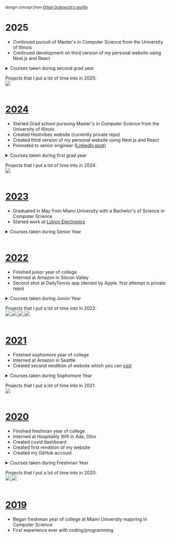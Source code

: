 <sup><i>design concept from [Ethan Gutknecht's profile](https://github.com/ethangtkt/ethangtkt)</i></sup>

<h1>2025</h1>

- Continued pursuit of Master's in Computer Science from the University of Illinois
- Continued development on third version of my personal website using Next.js and React

<details>
	<summary>Courses taken during second grad year</summary>
	<br>
	&nbsp &nbsp Repos not public: 
	<br>
	
- CS 412: Data Mining
- CS 427: Software Engineering
</details>

Projects that I put a lot of time into in 2025:
<br>
<a href="https://github.com/JohnDoll2023/reactwebsite">
	<img src="https://github-readme-stats.vercel.app/api/pin/?username=johndoll2023&repo=reactwebsite&title_color=000000&icon_color=000000&hide_border=true&text_color=000000&border_radius=10&border_color=000000&show_owner=false&bg_color=28,DEDEDE,B8FFF3" />
</a>
<br><br>

<h1><a href="https://youtu.be/k2g51A6goRI?si=wNdqUjyXh9dRJYYu" target="_blank" rel="noopener noreferrer">2024</a></h1>

- Started Grad school pursuing Master's in Computer Science from the University of Illinois
- Created Hostvibes website (currently private repo)
- Created third version of my personal website using Next.js and React
- Promoted to senior engineer ([LinkedIn post](https://www.linkedin.com/feed/update/urn:li:activity:7274546159812005889/))

<details>
	<summary>Courses taken during first grad year</summary>
	<br>
	&nbsp &nbsp Repos not public: 
	<br>
	
- CS 412: Data Mining
- CS 427: Software Engineering
</details>

Projects that I put a lot of time into in 2024:
<br>
<a href="https://github.com/JohnDoll2023/reactwebsite">
	<img src="https://github-readme-stats.vercel.app/api/pin/?username=johndoll2023&repo=reactwebsite&title_color=000000&icon_color=000000&hide_border=true&text_color=000000&border_radius=10&border_color=000000&show_owner=false&bg_color=28,DEDEDE,B8FFF3" />
</a>
<br><br>

<h1><a href="https://youtu.be/ovLwd2KnGKE?si=-lW-VRjZofXNOl6_" target="_blank">2023</a></h1>

- Graduated in May from Miami University with a Bachelor's of Science in Computer Science
- Started work at [Lutron Electronics](https://luxury.lutron.com/us/en)

<details>
	<summary>Courses taken during Senior Year</summary>
	<br> 
	&nbsp &nbsp Public repos:
	<br>

<a href="https://github.com/JohnDoll2023/CSE-485">
	<img src="https://github-readme-stats.vercel.app/api/pin/?username=johndoll2023&repo=CSE-485&title_color=000000&icon_color=000000&hide_border=true&text_color=000000&border_radius=10&border_color=000000&show_owner=false&bg_color=28,DEDEDE,B8FFF3" />
</a>
<a href="https://github.com/JohnDoll2023/IMS-351">
	<img src="https://github-readme-stats.vercel.app/api/pin/?username=johndoll2023&repo=IMS-351&title_color=000000&icon_color=000000&hide_border=true&text_color=000000&border_radius=10&border_color=000000&show_owner=false&bg_color=28,DEDEDE,B8FFF3" />
</a>
<a href="https://github.com/JohnDoll2023/CSE-270E">
	<img src="https://github-readme-stats.vercel.app/api/pin/?username=johndoll2023&repo=CSE-270E&title_color=000000&icon_color=000000&hide_border=true&text_color=000000&border_radius=10&border_color=000000&show_owner=false&bg_color=28,DEDEDE,B8FFF3" />
</a>
<a href="https://github.com/JohnDoll2023/CSE-470M">
	<img src="https://github-readme-stats.vercel.app/api/pin/?username=johndoll2023&repo=CSE-470M&title_color=000000&icon_color=000000&hide_border=true&text_color=000000&border_radius=10&border_color=000000&show_owner=false&bg_color=28,DEDEDE,B8FFF3" />
</a>
</details>
<br>

<h1><a href="https://youtu.be/moU395TJJUU?si=AoSLxmdFOS8otaPy" target="_blank">2022</a></h1>

- Finished junior year of college
- Interned at Amazon in Silicon Valley
- Second shot at DailyTennis app (denied by Apple. first attempt is private repo)

<details>
	<summary>Courses taken during Junior Year</summary>
	<br>
	&nbsp &nbsp Public repos: 
	<br>

<a href="https://github.com/JohnDoll2023/CSE-270M">
	<img src="https://github-readme-stats.vercel.app/api/pin/?username=johndoll2023&repo=CSE-270M&title_color=000000&icon_color=000000&hide_border=true&text_color=000000&border_radius=10&border_color=000000&show_owner=false&bg_color=28,DEDEDE,B8FFF3" />
</a>
<a href="https://github.com/JohnDoll2023/CSE-432">
	<img src="https://github-readme-stats.vercel.app/api/pin/?username=johndoll2023&repo=CSE-432&title_color=000000&icon_color=000000&hide_border=true&text_color=000000&border_radius=10&border_color=000000&show_owner=false&bg_color=28,DEDEDE,B8FFF3" />
</a>
<a href="https://github.com/JohnDoll2023/CSE-443">
	<img src="https://github-readme-stats.vercel.app/api/pin/?username=johndoll2023&repo=CSE-443&title_color=000000&icon_color=000000&hide_border=true&text_color=000000&border_radius=10&border_color=000000&show_owner=false&bg_color=28,DEDEDE,B8FFF3" />
</a>
<a href="https://github.com/JohnDoll2023/CSE-470G">
	<img src="https://github-readme-stats.vercel.app/api/pin/?username=johndoll2023&repo=CSE-470G&title_color=000000&icon_color=000000&hide_border=true&text_color=000000&border_radius=10&border_color=000000&show_owner=false&bg_color=28,DEDEDE,B8FFF3" />
</a>
<a href="https://github.com/JohnDoll2023/ISA-414">
	<img src="https://github-readme-stats.vercel.app/api/pin/?username=johndoll2023&repo=ISA-414&title_color=000000&icon_color=000000&hide_border=true&text_color=000000&border_radius=10&border_color=000000&show_owner=false&bg_color=28,DEDEDE,B8FFF3" />
</a>
<a href="https://github.com/JohnDoll2023/CSE-567">
	<img src="https://github-readme-stats.vercel.app/api/pin/?username=johndoll2023&repo=CSE-567&title_color=000000&icon_color=000000&hide_border=true&text_color=000000&border_radius=10&border_color=000000&show_owner=false&bg_color=28,DEDEDE,B8FFF3" />
</a>
<a href="https://github.com/JohnDoll2023/CSE-382">
	<img src="https://github-readme-stats.vercel.app/api/pin/?username=johndoll2023&repo=CSE-382&title_color=000000&icon_color=000000&hide_border=true&text_color=000000&border_radius=10&border_color=000000&show_owner=false&bg_color=28,DEDEDE,B8FFF3" />
</a>
<a href="https://github.com/JohnDoll2023/CSE-465">
	<img src="https://github-readme-stats.vercel.app/api/pin/?username=johndoll2023&repo=CSE-465&title_color=000000&icon_color=000000&hide_border=true&text_color=000000&border_radius=10&border_color=000000&show_owner=false&bg_color=28,DEDEDE,B8FFF3" />
</a>
</details>

Projects that I put a lot of time into in 2022:
<br>
<a href="https://github.com/JohnDoll2023/djl">
	<img src="https://github-readme-stats.vercel.app/api/pin/?username=johndoll2023&repo=djl&title_color=000000&icon_color=000000&hide_border=true&text_color=000000&border_radius=10&border_color=000000&show_owner=false&bg_color=28,DEDEDE,B8FFF3" />
</a>
<a href="https://github.com/JohnDoll2023/djl-demo">
	<img src="https://github-readme-stats.vercel.app/api/pin/?username=johndoll2023&repo=djl-demo&title_color=000000&icon_color=000000&hide_border=true&text_color=000000&border_radius=10&border_color=000000&show_owner=false&bg_color=28,DEDEDE,B8FFF3" />
</a>
<a href="https://github.com/JohnDoll2023/DailyTennis">
	<img src="https://github-readme-stats.vercel.app/api/pin/?username=johndoll2023&repo=DailyTennis&title_color=000000&icon_color=000000&hide_border=true&text_color=000000&border_radius=10&border_color=000000&show_owner=false&bg_color=28,DEDEDE,B8FFF3" />
</a>
<a href="https://github.com/ThetaTauMiami/thetataumiami2022">
	<img src="https://github-readme-stats.vercel.app/api/pin/?username=ThetaTauMiami&repo=thetataumiami2022&title_color=000000&icon_color=000000&hide_border=true&text_color=000000&border_radius=10&border_color=000000&show_owner=false&bg_color=28,DEDEDE,B8FFF3" />
</a>
<br><br>

<h1><a href="https://youtu.be/U1x9bChA4kg?si=Ql5lpR2Hcam5cMj4" target="_blank">2021</a></h1>

- Finished sophomore year of college
- Interned at Amazon in Seattle
- Created second rendition of website which you can [visit](https://johnmdoll.com/)

<details>
	<summary>Courses taken during Sophomore Year</summary>
	<br>
	&nbsp &nbsp Public repos:
	<br>

<a href="https://github.com/JohnDoll2023/CSE-374">
	<img src="https://github-readme-stats.vercel.app/api/pin/?username=johndoll2023&repo=CSE-374&title_color=000000&icon_color=000000&hide_border=true&text_color=000000&border_radius=10&border_color=000000&show_owner=false&bg_color=28,DEDEDE,B8FFF3" />
</a>
<a href="https://github.com/JohnDoll2023/CSE-381">
	<img src="https://github-readme-stats.vercel.app/api/pin/?username=johndoll2023&repo=CSE-381&title_color=000000&icon_color=000000&hide_border=true&text_color=000000&border_radius=10&border_color=000000&show_owner=false&bg_color=28,DEDEDE,B8FFF3" />
</a>
<a href="https://github.com/JohnDoll2023/CSE-278">
	<img src="https://github-readme-stats.vercel.app/api/pin/?username=johndoll2023&repo=CSE-278&title_color=000000&icon_color=000000&hide_border=true&text_color=000000&border_radius=10&border_color=000000&show_owner=false&bg_color=28,DEDEDE,B8FFF3" />
</a>
<a href="https://github.com/JohnDoll2023/CSE-383">
	<img src="https://github-readme-stats.vercel.app/api/pin/?username=johndoll2023&repo=CSE-383&title_color=000000&icon_color=000000&hide_border=true&text_color=000000&border_radius=10&border_color=000000&show_owner=false&bg_color=28,DEDEDE,B8FFF3" />
</a>
<a href="https://github.com/JohnDoll2023/STA-404">
	<img src="https://github-readme-stats.vercel.app/api/pin/?username=johndoll2023&repo=STA-404&title_color=000000&icon_color=000000&hide_border=true&text_color=000000&border_radius=10&border_color=000000&show_owner=false&bg_color=28,DEDEDE,B8FFF3" />
</a>
<a href="https://github.com/JohnDoll2023/CSE-274">
	<img src="https://github-readme-stats.vercel.app/api/pin/?username=johndoll2023&repo=CSE-274&title_color=000000&icon_color=000000&hide_border=true&text_color=000000&border_radius=10&border_color=000000&show_owner=false&bg_color=28,DEDEDE,B8FFF3" />
</a>
<a href="https://github.com/JohnDoll2023/CSE-385">
	<img src="https://github-readme-stats.vercel.app/api/pin/?username=johndoll2023&repo=CSE-385&title_color=000000&icon_color=000000&hide_border=true&text_color=000000&border_radius=10&border_color=000000&show_owner=false&bg_color=28,DEDEDE,B8FFF3" />
</a>
<a href="https://github.com/JohnDoll2023/KNH-275">
	<img src="https://github-readme-stats.vercel.app/api/pin/?username=johndoll2023&repo=KNH-275&title_color=000000&icon_color=000000&hide_border=true&text_color=000000&border_radius=10&border_color=000000&show_owner=false&bg_color=28,DEDEDE,B8FFF3" />
</a>
</details>

Projects that I put a lot of time into in 2021:
<br>
<a href="https://github.com/JohnDoll2023/Website">
	<img src="https://github-readme-stats.vercel.app/api/pin/?username=johndoll2023&repo=Website&title_color=000000&icon_color=000000&hide_border=true&text_color=000000&border_radius=10&border_color=000000&show_owner=false&bg_color=28,DEDEDE,B8FFF3" />
</a>
<br><br>

<h1><a href="https://youtu.be/IpYX3x2q3HE?si=V7lLNE5CnndmJSgt" target="_blank">2020</a></h1>

- Finished freshman year of college
- Interned at Hospitality Wifi in Ada, Ohio
- Created covid dashboard
- Created first rendition of my website
- Created my GitHub account

<details>
	<summary>Courses taken during Freshman Year</summary>
	<br>
	&nbsp &nbsp Public repos:
 	<br>

<a href="https://github.com/JohnDoll2023/CSE-174">
	<img src="https://github-readme-stats.vercel.app/api/pin/?username=johndoll2023&repo=CSE-174&title_color=000000&icon_color=000000&hide_border=true&text_color=000000&border_radius=10&border_color=000000&show_owner=false&bg_color=28,DEDEDE,B8FFF3" />
</a>
<a href="https://github.com/JohnDoll2023/CSE-271">
	<img src="https://github-readme-stats.vercel.app/api/pin/?username=johndoll2023&repo=CSE-271&title_color=000000&icon_color=000000&hide_border=true&text_color=000000&border_radius=10&border_color=000000&show_owner=false&bg_color=28,DEDEDE,B8FFF3" />
</a>
<a href="https://github.com/JohnDoll2023/STA-363">
	<img src="https://github-readme-stats.vercel.app/api/pin/?username=johndoll2023&repo=STA-363&title_color=000000&icon_color=000000&hide_border=true&text_color=000000&border_radius=10&border_color=000000&show_owner=false&bg_color=28,DEDEDE,B8FFF3" />
</a>
</details>

Projects that I put a lot of time into in 2020:
<br>
<a href="https://github.com/JohnDoll2023/COVID19-Dashboard">
	<img src="https://github-readme-stats.vercel.app/api/pin/?username=johndoll2023&repo=COVID19-Dashboard&title_color=000000&icon_color=000000&hide_border=true&text_color=000000&border_radius=10&border_color=000000&show_owner=false&bg_color=28,DEDEDE,B8FFF3" />
</a>
<a href="https://github.com/JohnDoll2023/Website/tree/ec30e252db0dc95f4e69fdba343dbe19b9ae89eb">
	<img src="https://github-readme-stats.vercel.app/api/pin/?username=johndoll2023&repo=Website&title_color=000000&icon_color=000000&hide_border=true&text_color=000000&border_radius=10&border_color=000000&show_owner=false&bg_color=28,DEDEDE,B8FFF3" />
</a>
<br><br>

<h1><a href="https://youtu.be/KMg3f-rbHRg?si=B-NqHPiSAKI2DIca" target="_blank">2019</a></h1>

- Began freshman year of college at Miami University majoring in Computer Science
- First experience ever with coding/programming
